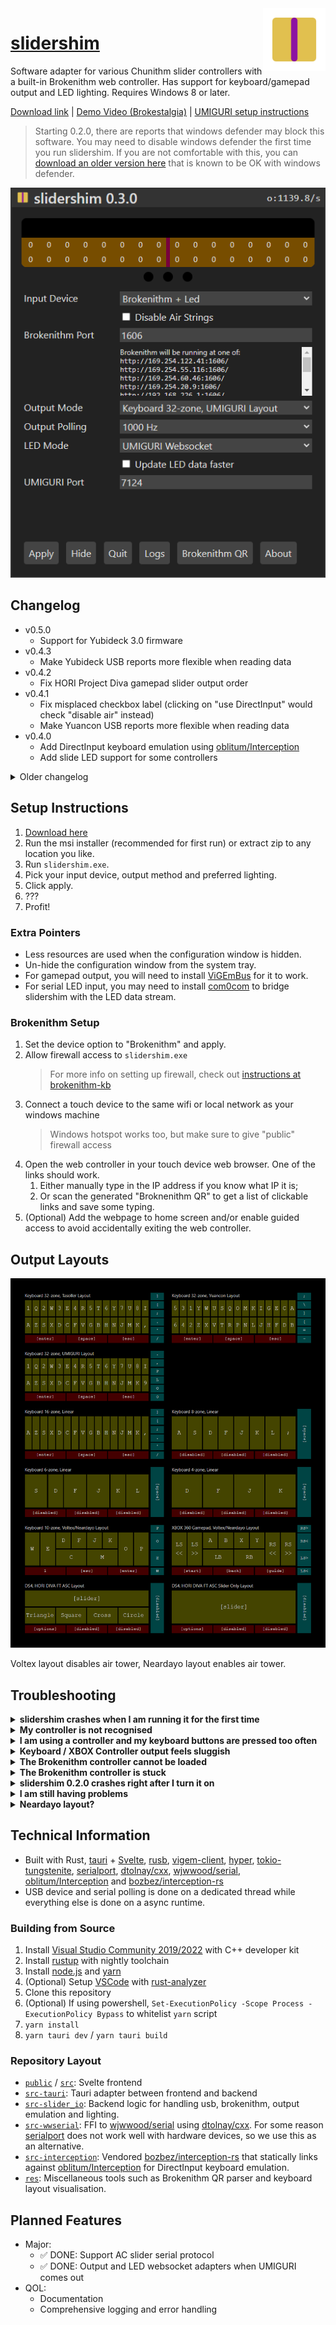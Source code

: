 <img align="right" alt="logo" width="100" height="100" src="public/icon.png">

# [slidershim](https://github.com/4yn/slidershim)

Software adapter for various Chunithm slider controllers with a built-in Brokenithm web controller. Has support for keyboard/gamepad output and LED lighting. Requires Windows 8 or later.

[Download link](https://github.com/4yn/slidershim/releases/latest) | [Demo Video (Brokestalgia)](https://youtu.be/1PEtBP3cOew) | [UMIGURI setup instructions](https://user-images.githubusercontent.com/8877057/175786037-c0c3238b-5032-4d69-833c-5fb147d85734.mp4)

> Starting 0.2.0, there are reports that windows defender may block this software. You may need to disable windows defender the first time you run slidershim. If you are not comfortable with this, you can [download an older version here](https://github.com/4yn/slidershim/releases/tag/v0.1.4) that is known to be OK with windows defender.

<img alt="screenshot" src="res/screenshots/demo.png">

## Changelog

- v0.5.0
  - Support for Yubideck 3.0 firmware
- v0.4.3
  - Make Yubideck USB reports more flexible when reading data
- v0.4.2
  - Fix HORI Project Diva gamepad slider output order
- v0.4.1
  - Fix misplaced checkbox label (clicking on "use DirectInput" would check "disable air" instead)
  - Make Yuancon USB reports more flexible when reading data
- v0.4.0
  - Add DirectInput keyboard emulation using [oblitum/Interception](https://github.com/oblitum/Interception)
  - Add slide LED support for some controllers

<details>

<summary>Older changelog</summary>

- v0.3.1
  - Fix wrong key in UMIGURI keyboard layout
- v0.3.0
  - Add UMIGURI LED controller server support
  - Add UMIGURI default keyboard layout
- v0.2.8
  - Add slider only layout (no buttons) for Project Diva gamepad output
  - Add options button to Project Diva gamepad output
- v0.2.7
  - Add HORI Project Diva gamepad output and lighting mode
- v0.2.6
  - Add Yubideck controller support
  - Add option to change Brokenithm sever port
- v0.2.5
  - Add 6k and 4k keyboard output options
  - Add settings for reactive LED colors
- v0.2.4
  - Restore support for older tablet devices for brokenithm by compiling brokenithm JS with older babel preset
  - Fix keys staying pressed even after brokenithm controller is closed
  - New Brokestalgia 28k web touch controller option
- v0.2.3
  - Fix first and last buttons not working with brokenithm
  - Add option to disable air strings for controllers
  - Add option to slow down lighting updates
- v0.2.2
  - Retcon serial slider name
  - Fix crash on some systems due to time math
  - Add link to repo
- v0.2.1
  - Reactive + Rainbow mode
  - Fixed byte order for serial slider lights
- v0.2.0
  - Added support for serial slider protocol
  - Added 16 key keyboard layout
- v0.1.4
  - Initial public release

</details>

## Setup Instructions

1. [Download here](https://github.com/4yn/slidershim/releases/latest)
2. Run the msi installer (recommended for first run) or extract zip to any location you like.
3. Run `slidershim.exe`.
4. Pick your input device, output method and preferred lighting.
5. Click apply.
6. ???
7. Profit!

### Extra Pointers

- Less resources are used when the configuration window is hidden.
- Un-hide the configuration window from the system tray.
- For gamepad output, you will need to install [ViGEmBus](https://github.com/ViGEm/ViGEmBus/releases/latest) for it to work.
- For serial LED input, you may need to install [com0com](https://sourceforge.net/projects/com0com/files/com0com/2.2.2.0/) to bridge slidershim with the LED data stream.

### Brokenithm Setup

1. Set the device option to "Brokenithm" and apply.
2. Allow firewall access to `slidershim.exe`
   > For more info on setting up firewall, check out [instructions at brokenithm-kb](https://github.com/4yn/brokenithm-kb#setup)
3. Connect a touch device to the same wifi or local network as your windows machine
   > Windows hotspot works too, but make sure to give "public" firewall access
4. Open the web controller in your touch device web browser. One of the links should work.
   1. Either manually type in the IP address if you know what IP it is;
   2. Or scan the generated "Broknenithm QR" to get a list of clickable links and save some typing.
5. (Optional) Add the webpage to home screen and/or enable guided access to avoid accidentally exiting the web controller.

## Output Layouts

![layouts](./res/layouts/layout.png)

Voltex layout disables air tower, Neardayo layout enables air tower.

## Troubleshooting

<details>
<summary><strong>slidershim crashes when I am running it for the first time</strong></summary>

- Use the .msi installer file instead of the .zip. You may be missing some windows addons that the installer will take care of (specifically Edge WebView).

</details>

<details>
<summary><strong>My controller is not recognised</strong></summary>

- slidershim supports the GAMO2 Tasoller, Yuancon Laverita v2 and ZhouSensor 大四 / Yubideck controllers on HID firmware.
  - If you are using a Tasoller controller, make sure it has the correct HID firmware installed.
  - If your hardware controller is not one of these, it will not work.
- If you have a device that communicates using serial protocol, chances are it will work with the "Slider over Serial" option
- Hotplug is not supported. If you plugged in the controller after starting slidershim, re-connect your controller by just clicking the "Apply" button (even if it is grey).

</details>

<details>
<summary><strong>I am using a controller and my keyboard buttons are pressed too often</strong></summary>

- Adjust the sensitivity options.
- The higher the number, the harder it is for keyboard buttons to be pressed.

</details>

<details>
<summary><strong>Keyboard / XBOX Controller output feels sluggish</strong></summary>

- Increase output polling rate. This does not change how fast your controller is updated, but it does reduce lag with keyboard / XBOX controller simulation.

</details>

<details>
<summary><strong>The Brokenithm controller cannot be loaded</strong></summary>

- Make sure that you can load the controller in your web browser _from the same windows machine that is running slidershim_.
  - Close the windows machine web browser afterwards once you have tested it.
- Double check that your tablet device is connected to the same wifi or local network.
- Try restarting slidershim.

</details>

<details>
<summary><strong>The Brokenithm controller is stuck</strong></summary>

- Applying changes to the slidershim configuration will reset the brokenithm controller.
- Refresh the web page or force-stop the controller from your tablet device's task switcher and re-open the controller.

</details>

<details>
<summary><strong>slidershim 0.2.0 crashes right after I turn it on</strong></summary>

- I'm not sure why this happens. I suspect some cases are because of windows defender and other antivirus software stopping the process while running.
- Try disabling antivirus or using an [older version of slidershim](https://github.com/4yn/slidershim/releases/tag/v0.1.4).

</details>

<details>
<summary><strong>I am still having problems</strong></summary>

- Join the [Cons&amp;Stuff Discord](https://discord.com/invite/zFGemg4r) and ping me there.
- Try to bring your logs.

</details>

<details>
<summary><strong>Neardayo layout?</strong></summary>

- [Neardayo layout.](https://youtu.be/8dA-RCSB-qA?t=25)

</details>

## Technical Information

- Built with Rust, [tauri](https://github.com/tauri-apps/tauri) + [Svelte](https://github.com/sveltejs/svelte), [rusb](https://github.com/a1ien/rusb), [vigem](https://github.com/ViGEm/ViGEmClient)[-client](https://github.com/CasualX/vigem-client), [hyper](https://github.com/hyperium/hyper/), [tokio-](https://github.com/snapview/tokio-tungstenite)[tungstenite](https://github.com/snapview/tungstenite-rs), [serialport](https://crates.io/crates/serialport), [dtolnay/cxx](https://github.com/dtolnay/cxx), [wjwwood/serial](https://github.com/wjwwood/serial), [oblitum/Interception](https://github.com/oblitum/Interception) and [bozbez/interception-rs](https://github.com/bozbez/interception-rs)
- USB device and serial polling is done on a dedicated thread while everything else is done on a async runtime.

### Building from Source

1. Install [Visual Studio Community 2019/2022](https://visualstudio.microsoft.com/vs/) with C++ developer kit
2. Install [rustup](https://rustup.rs/) with nightly toolchain
3. Install [node.js](https://nodejs.org/en/download/) and [yarn](https://www.npmjs.com/package/yarn)
4. (Optional) Setup [VSCode](https://code.visualstudio.com/) with [rust-analyzer](https://marketplace.visualstudio.com/items?itemName=matklad.rust-analyzer)
5. Clone this repository
6. (Optional) If using powershell, `Set-ExecutionPolicy -Scope Process -ExecutionPolicy Bypass` to whitelist `yarn` script
7. `yarn install`
8. `yarn tauri dev` / `yarn tauri build`

### Repository Layout

- [`public`](./public) / [`src`](./src): Svelte frontend
- [`src-tauri`](./src-tauri): Tauri adapter between frontend and backend
- [`src-slider_io`](./src-slider_io): Backend logic for handling usb, brokenithm, output emulation and lighting.
- [`src-wwserial`](./src-wwserial): FFI to [wjwwood/serial](https://github.com/wjwwood/serial) using [dtolnay/cxx](https://github.com/dtolnay/cxx). For some reason [serialport](https://crates.io/crates/serialport) does not work well with hardware devices, so we use this as an alternative.
- [`src-interception`](./src-interception): Vendored [bozbez/interception-rs](https://github.com/bozbez/interception-rs) that statically links against [oblitum/Interception](https://github.com/oblitum/Interception) for DirectInput keyboard emulation.
- [`res`](./res): Miscellaneous tools such as Brokenithm QR parser and keyboard layout visualisation.

## Planned Features

- Major:
  - ✅ DONE: Support AC slider serial protocol
  - ✅ DONE: Output and LED websocket adapters when UMIGURI comes out
- QOL:
  - Documentation
  - Comprehensive logging and error handling
